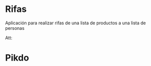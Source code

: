 # Rifas

Aplicación para realizar rifas de una lista de productos a una lista de personas

Att:
# Pikdo
